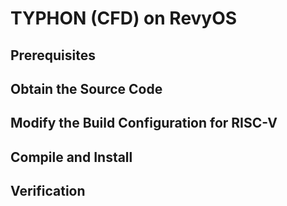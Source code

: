 # TYPHON (CFD) on RevyOS

## Prerequisites

## Obtain the Source Code

## Modify the Build Configuration for RISC-V

## Compile and Install

## Verification
